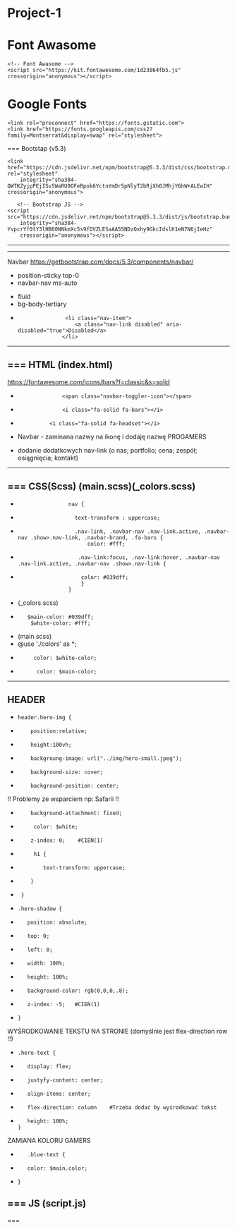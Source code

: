 # Project-1

Font Awasome 
===
    <!-- Font Awasome -->
    <script src="https://kit.fontawesome.com/1d23864fb5.js" crossorigin="anonymous"></script>

Google Fonts 
===
   <!-- Google - Font -->
    <link rel="preconnect" href="https://fonts.gstatic.com">
    <link href="https://fonts.googleapis.com/css2?family=Montserrat&display=swap" rel="stylesheet">
===
Bootstap (v5.3)
   <!--Bootstrap CSS  -->
    <link href="https://cdn.jsdelivr.net/npm/bootstrap@5.3.3/dist/css/bootstrap.min.css" rel="stylesheet"
        integrity="sha384-QWTKZyjpPEjISv5WaRU9OFeRpok6YctnYmDr5pNlyT2bRjXh0JMhjY6hW+ALEwIH" crossorigin="anonymous">

       <!-- Bootstrap JS -->
    <script src="https://cdn.jsdelivr.net/npm/bootstrap@5.3.3/dist/js/bootstrap.bundle.min.js"
        integrity="sha384-YvpcrYf0tY3lHB60NNkmXc5s9fDVZLESaAA55NDzOxhy9GkcIdslK1eN7N6jIeHz"
        crossorigin="anonymous"></script> 
---

---
Navbar
https://getbootstrap.com/docs/5.3/components/navbar/
+ position-sticky top-0
+ navbar-nav ms-auto
- fluid
- bg-body-tertiary
-                    <li class="nav-item">
                        <a class="nav-link disabled" aria-disabled="true">Disabled</a>
                    </li>
---


===
HTML (index.html)
---
https://fontawesome.com/icons/bars?f=classic&s=solid
-                   <span class="navbar-toggler-icon"></span>
+                   <i class="fa-solid fa-bars"></i>
+               <i class="fa-solid fa-headset"></i>
- Navbar - zaminana nazwy na ikonę i dodaję nazwę PROGAMERS
+  dodanie dodatkowych nav-link (o nas; portfolio; cena; zespół; osiągnięcia; kontakt)
---

===
CSS(Scss) (main.scss)(_colors.scss)
---
+                     nav {
+                       text-transform : uppercase;
+                       .nav-link, .navbar-nav .nav-link.active, .navbar-nav .show>.nav-link, .navbar-brand, .fa-bars {
                            color: #fff;
                    
+                        .nav-link:focus, .nav-link:hover, .navbar-nav .nav-link.active, .navbar-nav .show>.nav-link {
+                         color: #039dff;
                          }
                      }
+  (_colors.scss)
+        $main-color: #039dff;
          $white-color: #fff;

+  (main.scss)
+  @use './colors' as *;
+          color: $white-color;
+           color: $main-color;
---
HEADER
---
+     header.hero-img {
+         position:relative;
+         height:100vh;
+         backgroung-image: url("../img/hero-small.jpeg");
+         background-size: cover;
+         background-position: center;

 !! Problemy ze wsparciem np: Safarii !!
+         background-attachment: fixed;
  
+          color: $white;
+         z-index: 0;    #CIEŃ(1)
+          h1 {
+             text-transform: uppercase;
+         }
+      }

+     .hero-shadow {
+        position: absolute;
+        top: 0;
+        left: 0;
+        width: 100%;
+        height: 100%;
+        background-color: rgb(0,0,0,.8);
+        z-index: -5;   #CIEŃ(1)
+     }
WYŚRODKOWANIE TEKSTU NA STRONIE (domyślnie jest flex-direction row !!)
+     .hero-text {
+        display: flex;
+        justyfy-content: center;
+        align-items: center;
+        flex-direction: column    #Trzeba dodać by wyśrodkować tekst
+        height: 100%;
      }
ZAMIANA KOLORU GAMERS
+        .blue-text {
+        color: $main.color;
+    }

===
JS (script.js)
---


===

